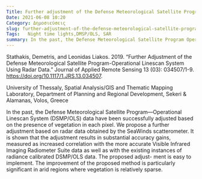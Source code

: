 ```yaml
---
Title: Further adjustment of the Defense Meteorological Satellite Program-Operational Linescan System using radar data
Date: 2021-06-08 10:20
Category: Δημοσιεύσεις
slug: further-adjustment-of-the-defense-meteorological-satellite-program-operational-linescan-system-using-radar-data
Tags:   Night time lights,DMSP/OLS, SAR
summary: In the past, the Defense Meteorological Satellite Program Operational Linescan System data have been successfully adjusted based on the presence of vegetation in each pixel. We propose a further adjustment based on radar data obtained by the SeaWinds scatterometer. It is shown that the adjustment results in substantial accuracy gains, measured asincreased correlation with the more accurate Visible Infrared Imaging Radiometer Suite data aswell as with the existing instances of radiance calibrated DSMPOLS data. The proposed adjust-ment is easy to implement. The improvement of the proposed method is particularly significant in arid regions where vegetation is relatively sparse.
---
```


Stathakis, Demetris, and Leonidas Liakos. 2019. “Further Adjustment of the Defense Meteorological Satellite Program-Operational Linescan System Using Radar Data.” Journal of Applied Remote Sensing 13 (03): 034507/1-9. <https://doi.org/10.1117/1.JRS.13.034507>.

University of Thessaly, Spatial Analysis/GIS and Thematic Mapping Laboratory,
Department of Planning and Regional Development, Sekeri & Alamanas, Volos, Greece

In the past, the Defense Meteorological Satellite Program—Operational Linescan
System (DSMP/OLS) data have been successfully adjusted based on the presence of vegetation
in each pixel. We propose a further adjustment based on radar data obtained by the SeaWinds
scatterometer. It is shown that the adjustment results in substantial accuracy gains, measured as
increased correlation with the more accurate Visible Infrared Imaging Radiometer Suite data as
well as with the existing instances of radiance calibrated DSMP/OLS data. The proposed adjust-
ment is easy to implement. The improvement of the proposed method is particularly significant
in arid regions where vegetation is relatively sparse.